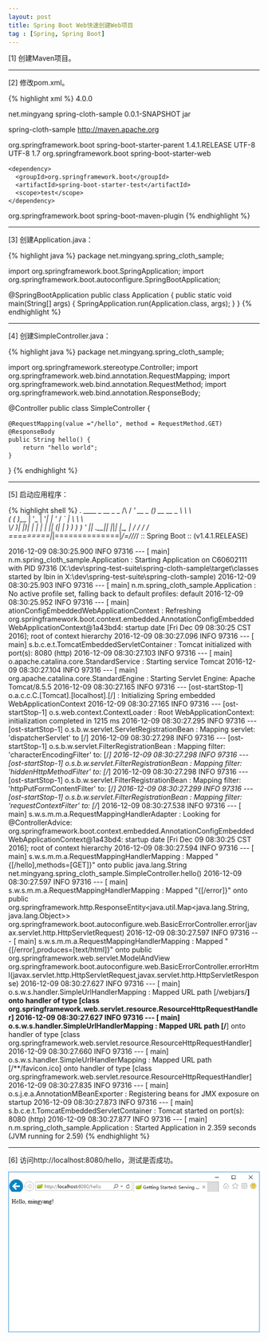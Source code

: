 ```yaml
---
layout: post
title: Spring Boot Web快速创建Web项目
tag : [Spring, Spring Boot]
---
```


[1] 创建Maven项目。

---

[2] 修改pom.xml。

{% highlight xml %}
<project xmlns="http://maven.apache.org/POM/4.0.0" xmlns:xsi="http://www.w3.org/2001/XMLSchema-instance"
  xsi:schemaLocation="http://maven.apache.org/POM/4.0.0 http://maven.apache.org/xsd/maven-4.0.0.xsd">
  <modelVersion>4.0.0</modelVersion>

  <groupId>net.mingyang</groupId>
  <artifactId>spring-cloth-sample</artifactId>
  <version>0.0.1-SNAPSHOT</version>
  <packaging>jar</packaging>

  <name>spring-cloth-sample</name>
  <url>http://maven.apache.org</url>

  <parent>
    <groupId>org.springframework.boot</groupId>
    <artifactId>spring-boot-starter-parent</artifactId>
    <version>1.4.1.RELEASE</version>
    <relativePath />
  </parent>

  <properties>
    <project.build.sourceEncoding>UTF-8</project.build.sourceEncoding>
    <project.reporting.outputEncoding>UTF-8</project.reporting.outputEncoding>
    <java.version>1.7</java.version>
  </properties>

  <dependencies>
    <dependency>
      <groupId>org.springframework.boot</groupId>
      <artifactId>spring-boot-starter-web</artifactId>
    </dependency>

    <dependency>
      <groupId>org.springframework.boot</groupId>
      <artifactId>spring-boot-starter-test</artifactId>
      <scope>test</scope>
    </dependency>
  </dependencies>

  <build>
    <plugins>
      <plugin>
        <groupId>org.springframework.boot</groupId>
        <artifactId>spring-boot-maven-plugin</artifactId>
      </plugin>
    </plugins>
  </build>

</project>
{% endhighlight %}

---

[3] 创建Application.java：

{% highlight java %}
package net.mingyang.spring_cloth_sample;

import org.springframework.boot.SpringApplication;
import org.springframework.boot.autoconfigure.SpringBootApplication;

@SpringBootApplication
public class Application 
{
    public static void main(String[] args) {
        SpringApplication.run(Application.class, args);
    }
}
{% endhighlight %}

---

[4] 创建SimpleController.java：

{% highlight java %}
package net.mingyang.spring_cloth_sample;

import org.springframework.stereotype.Controller;
import org.springframework.web.bind.annotation.RequestMapping;
import org.springframework.web.bind.annotation.RequestMethod;
import org.springframework.web.bind.annotation.ResponseBody;

@Controller
public class SimpleController {

    @RequestMapping(value ="/hello", method = RequestMethod.GET)
    @ResponseBody
    public String hello() {
        return "hello world";
    }
}
{% endhighlight %}

---

[5] 启动应用程序：

{% highlight shell %}
  .   ____          _            __ _ _
 /\\ / ___'_ __ _ _(_)_ __  __ _ \ \ \ \
( ( )\___ | '_ | '_| | '_ \/ _` | \ \ \ \
 \\/  ___)| |_)| | | | | || (_| |  ) ) ) )
  '  |____| .__|_| |_|_| |_\__, | / / / /
 =========|_|==============|___/=/_/_/_/
 :: Spring Boot ::        (v1.4.1.RELEASE)

2016-12-09 08:30:25.900  INFO 97316 --- [           main] n.m.spring_cloth_sample.Application      : Starting Application on C60602111 with PID 97316 (X:\dev\spring-test-suite\spring-cloth-sample\target\classes started by lbin in X:\dev\spring-test-suite\spring-cloth-sample)
2016-12-09 08:30:25.903  INFO 97316 --- [           main] n.m.spring_cloth_sample.Application      : No active profile set, falling back to default profiles: default
2016-12-09 08:30:25.952  INFO 97316 --- [           main] ationConfigEmbeddedWebApplicationContext : Refreshing org.springframework.boot.context.embedded.AnnotationConfigEmbeddedWebApplicationContext@1a43bd4: startup date [Fri Dec 09 08:30:25 CST 2016]; root of context hierarchy
2016-12-09 08:30:27.096  INFO 97316 --- [           main] s.b.c.e.t.TomcatEmbeddedServletContainer : Tomcat initialized with port(s): 8080 (http)
2016-12-09 08:30:27.103  INFO 97316 --- [           main] o.apache.catalina.core.StandardService   : Starting service Tomcat
2016-12-09 08:30:27.104  INFO 97316 --- [           main] org.apache.catalina.core.StandardEngine  : Starting Servlet Engine: Apache Tomcat/8.5.5
2016-12-09 08:30:27.165  INFO 97316 --- [ost-startStop-1] o.a.c.c.C.[Tomcat].[localhost].[/]       : Initializing Spring embedded WebApplicationContext
2016-12-09 08:30:27.165  INFO 97316 --- [ost-startStop-1] o.s.web.context.ContextLoader            : Root WebApplicationContext: initialization completed in 1215 ms
2016-12-09 08:30:27.295  INFO 97316 --- [ost-startStop-1] o.s.b.w.servlet.ServletRegistrationBean  : Mapping servlet: 'dispatcherServlet' to [/]
2016-12-09 08:30:27.298  INFO 97316 --- [ost-startStop-1] o.s.b.w.servlet.FilterRegistrationBean   : Mapping filter: 'characterEncodingFilter' to: [/*]
2016-12-09 08:30:27.298  INFO 97316 --- [ost-startStop-1] o.s.b.w.servlet.FilterRegistrationBean   : Mapping filter: 'hiddenHttpMethodFilter' to: [/*]
2016-12-09 08:30:27.298  INFO 97316 --- [ost-startStop-1] o.s.b.w.servlet.FilterRegistrationBean   : Mapping filter: 'httpPutFormContentFilter' to: [/*]
2016-12-09 08:30:27.299  INFO 97316 --- [ost-startStop-1] o.s.b.w.servlet.FilterRegistrationBean   : Mapping filter: 'requestContextFilter' to: [/*]
2016-12-09 08:30:27.538  INFO 97316 --- [           main] s.w.s.m.m.a.RequestMappingHandlerAdapter : Looking for @ControllerAdvice: org.springframework.boot.context.embedded.AnnotationConfigEmbeddedWebApplicationContext@1a43bd4: startup date [Fri Dec 09 08:30:25 CST 2016]; root of context hierarchy
2016-12-09 08:30:27.594  INFO 97316 --- [           main] s.w.s.m.m.a.RequestMappingHandlerMapping : Mapped "{[/hello],methods=[GET]}" onto public java.lang.String net.mingyang.spring_cloth_sample.SimpleController.hello()
2016-12-09 08:30:27.597  INFO 97316 --- [           main] s.w.s.m.m.a.RequestMappingHandlerMapping : Mapped "{[/error]}" onto public org.springframework.http.ResponseEntity<java.util.Map<java.lang.String, java.lang.Object>> org.springframework.boot.autoconfigure.web.BasicErrorController.error(javax.servlet.http.HttpServletRequest)
2016-12-09 08:30:27.597  INFO 97316 --- [           main] s.w.s.m.m.a.RequestMappingHandlerMapping : Mapped "{[/error],produces=[text/html]}" onto public org.springframework.web.servlet.ModelAndView org.springframework.boot.autoconfigure.web.BasicErrorController.errorHtml(javax.servlet.http.HttpServletRequest,javax.servlet.http.HttpServletResponse)
2016-12-09 08:30:27.627  INFO 97316 --- [           main] o.s.w.s.handler.SimpleUrlHandlerMapping  : Mapped URL path [/webjars/**] onto handler of type [class org.springframework.web.servlet.resource.ResourceHttpRequestHandler]
2016-12-09 08:30:27.627  INFO 97316 --- [           main] o.s.w.s.handler.SimpleUrlHandlerMapping  : Mapped URL path [/**] onto handler of type [class org.springframework.web.servlet.resource.ResourceHttpRequestHandler]
2016-12-09 08:30:27.660  INFO 97316 --- [           main] o.s.w.s.handler.SimpleUrlHandlerMapping  : Mapped URL path [/**/favicon.ico] onto handler of type [class org.springframework.web.servlet.resource.ResourceHttpRequestHandler]
2016-12-09 08:30:27.835  INFO 97316 --- [           main] o.s.j.e.a.AnnotationMBeanExporter        : Registering beans for JMX exposure on startup
2016-12-09 08:30:27.873  INFO 97316 --- [           main] s.b.c.e.t.TomcatEmbeddedServletContainer : Tomcat started on port(s): 8080 (http)
2016-12-09 08:30:27.877  INFO 97316 --- [           main] n.m.spring_cloth_sample.Application      : Started Application in 2.359 seconds (JVM running for 2.59)
{% endhighlight %}

---

[6] 访问http://localhost:8080/hello，测试是否成功。

![spring-boot-web-integrate-thymeleaf](/assets/img/posts/spring-boot-web-integrate-thymeleaf.png)